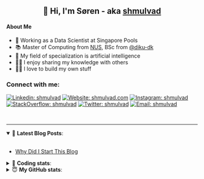 <h2 align="center">
	👋 Hi, I'm Søren - aka <a href="https://shmulvad.com">shmulvad</a>
</h2>

#### About Me
- 🤖 Working as a Data Scientist at Singapore Pools
- 📚 Master of Computing from [NUS], BSc from [@diku-dk]
- 🧠 My field of specialization is artificial intelligence
- 👨‍🏫 I enjoy sharing my knowledge with others
- 👨‍💻 I love to build my own stuff

### Connect with me:

[![Linkedin: shmulvad](https://img.shields.io/badge/shmulvad-blue?style=flat&logo=Linkedin&logoColor=white)][linkedin]
[![Website: shmulvad.com](https://img.shields.io/badge/shmulvad.com-47CCCC?&style=flat&logo=Google-Chrome&logoColor=white)][website]
[![Instagram: shmulvad](https://img.shields.io/badge/-@shmulvad-purple?style=flat&logo=Instagram&logoColor=white)][instagram]
[![StackOverflow: shmulvad](https://img.shields.io/badge/shmulvad-FE7A16?style=flat&logo=stack-overflow&logoColor=white)][stackOverflow]
[![Twitter: shmulvad](https://img.shields.io/badge/@shmulvad-1ca0f1?style=flat&logo=twitter&logoColor=white)][twitter]
[![Email: shmulvad](https://img.shields.io/badge/shmulvad-D14836?style=flat&logo=gmail&logoColor=white)][mail]

<br />

---

<details open>
 <summary>📕 <b>Latest Blog Posts</b>: </summary>

<br>

<!-- BLOG-POST-LIST:START -->
- [Why Did I Start This Blog](https://shmulvad.com/blog/why-did-start-this-blog)
<!-- BLOG-POST-LIST:END -->

</details>

<!-- --- -->

<details>
 <summary>🤖 <b>Coding stats</b>: </summary>

<br>

NOTE: Doesn't track coding at work or work done in environments such as Jupyter Notebooks.

<!--START_SECTION:waka-->
![Code Time](http://img.shields.io/badge/Code%20Time-2%2C440%20hrs%2043%20mins-blue)

**I'm a Night 🦉** 

```text
🌞 Morning                463 commits         ██░░░░░░░░░░░░░░░░░░░░░░░   08.85 % 
🌆 Daytime                1401 commits        ███████░░░░░░░░░░░░░░░░░░   26.77 % 
🌃 Evening                2104 commits        ██████████░░░░░░░░░░░░░░░   40.20 % 
🌙 Night                  1266 commits        ██████░░░░░░░░░░░░░░░░░░░   24.19 % 
```


📊 **This Week I Spent My Time On** 

```text
💬 Programming Languages: 
Python                   5 hrs 58 mins       █████████████████████░░░░   82.12 % 
Other                    54 mins             ███░░░░░░░░░░░░░░░░░░░░░░   12.59 % 
Text                     8 mins              ░░░░░░░░░░░░░░░░░░░░░░░░░   01.96 % 
HTML                     6 mins              ░░░░░░░░░░░░░░░░░░░░░░░░░   01.43 % 
TOML                     4 mins              ░░░░░░░░░░░░░░░░░░░░░░░░░   01.05 % 

🔥 Editors: 
VS Code                  6 hrs 9 mins        █████████████████████░░░░   84.65 % 
Zsh                      54 mins             ███░░░░░░░░░░░░░░░░░░░░░░   12.59 % 
Sublime Text             12 mins             █░░░░░░░░░░░░░░░░░░░░░░░░   02.77 % 

🐱‍💻 Projects: 
overvaagning-admin       5 hrs 31 mins       ███████████████████░░░░░░   75.97 % 
company-scrapers         35 mins             ██░░░░░░░░░░░░░░░░░░░░░░░   08.24 % 
km24-core                35 mins             ██░░░░░░░░░░░░░░░░░░░░░░░   08.18 % 
Unknown Project          12 mins             █░░░░░░░░░░░░░░░░░░░░░░░░   02.77 % 
hit-locator              10 mins             █░░░░░░░░░░░░░░░░░░░░░░░░   02.45 % 
```


 Last Updated on 07/04/2024 18:40:12 UTC
<!--END_SECTION:waka-->

</details>

<!-- --- -->

<details>
 <summary>😇 <b>My GitHub stats</b>: </summary>

<br>

<img align="left" alt="shmulvad's Github Stats" src="https://github-readme-stats.vercel.app/api?username=shmulvad&show_icons=true&hide_border=true" />

</details>



[website]: https://shmulvad.com
[twitter]: https://twitter.com/shmulvad
[linkedin]: https://linkedin.com/in/shmulvad
[instagram]: https://instagram.com/shmulvad
[stackOverflow]: https://stackoverflow.com/users/9248793/shmulvad
[mail]: mailto:shmulvad@gmail.com
[@diku-dk]: https://github.com/diku-dk
[github]: https://github.com/shmulvad
[NUS]: https://www.nus.edu.sg